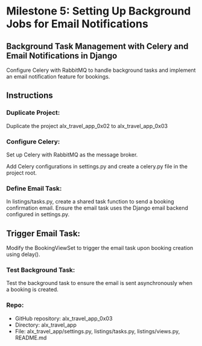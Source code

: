 # Milestone 5: Setting Up Background Jobs for Email Notifications

## Background Task Management with Celery and Email Notifications in Django

Configure Celery with RabbitMQ to handle background tasks and implement an email notification feature for bookings.

## Instructions

### Duplicate Project:

Duplicate the project alx_travel_app_0x02 to alx_travel_app_0x03

### Configure Celery:

Set up Celery with RabbitMQ as the message broker.

Add Celery configurations in settings.py and create a celery.py file in the project root.

### Define Email Task:

In listings/tasks.py, create a shared task function to send a booking confirmation email.
Ensure the email task uses the Django email backend configured in settings.py.

## Trigger Email Task:

Modify the BookingViewSet to trigger the email task upon booking creation using delay().

### Test Background Task:

Test the background task to ensure the email is sent asynchronously when a booking is created.

### Repo:

* GitHub repository: alx_travel_app_0x03
* Directory: alx_travel_app
* File: alx_travel_app/settings.py, listings/tasks.py, listings/views.py, README.md